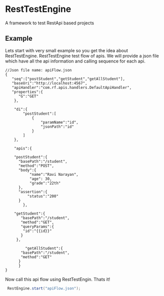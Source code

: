 # RestTestEngine
A framework to test RestApi based projects

## Example

Lets start with very small example so you get the idea about RestTestEngine.
RestTestEngine test flow of apis. We will provide a json file which have all the api information and calling sequence for each api.

```
//Json file name: apiFlow.json
{
   "seq":["postStudent","getStudent","getAllStudent"],
   "baseUri":"http://localhost:4567",
   "apiHandler":"com.rf.apis.handlers.DefaultApiHandler",
   "properties":{
      "G":"GET"
    },
    
    "di":{
    	"postStudent":[
    		{
    			"paramName":"id",
                "jsonPath":"id"
    		}
    	]
    },
    
    "apis":{

	"postStudent":{
	  "basePath":"/student",
	  "method":"POST",
	  "body":{
		   "name":"Ravi Narayan",
		   "age": 30,
		   "grade":"22th"
	  },
	  "assertion":{
		  "status":"200"
	  }
        },

	"getStudent":{
	   "basePath":"/student",
	   "method":"GET",
	   "queryParams":{
		"id":"{{id}}"
	   }
	 },

         "getAllStudent":{
	   "basePath":"/student",
	   "method":"GET"
	  }
      }
}	
```

Now call this api flow using RestTestEngin. Thats it!

```java
 RestEngine.start("apiFlow.json");
```
